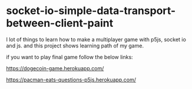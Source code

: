 # socket-io-simple-data-transport-between-client-paint
I lot of things to learn how to make a multiplayer game with p5js, socket io and js. and this project shows learning path of my game.

if you want to play final game follow the below links:

https://dogecoin-game.herokuapp.com/

https://pacman-eats-questions-p5js.herokuapp.com/
